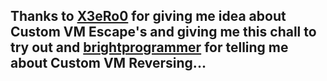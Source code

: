 ## Thanks to [X3eRo0](https://x3ero0.tech/) for giving me idea about Custom VM Escape's and giving me this chall to try out and [brightprogrammer](https://brightprogrammer.netlify.app/) for telling me about Custom VM Reversing... 

